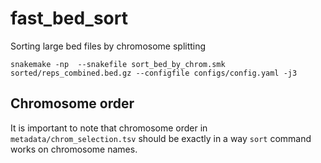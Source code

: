 # fast_bed_sort
Sorting large bed files by chromosome splitting

```
snakemake -np  --snakefile sort_bed_by_chrom.smk sorted/reps_combined.bed.gz --configfile configs/config.yaml -j3
```

## Chromosome order

It is important to note that chromosome order in `metadata/chrom_selection.tsv` should be exactly in a way `sort` command works on chromosome names.
